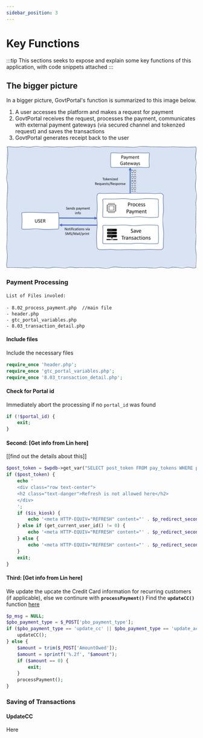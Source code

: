 ```yaml
---
sidebar_position: 3
---
```


# Key Functions

:::tip
This sections seeks to expose and explain some key functions of this application, with code snippets attached
:::

## The bigger picture

In a bigger picture, GovtPortal's function is summarized to this image below.

 <ol>

 <li>
A user accesses the platform and makes a request for payment
 </li>
 <li>
GovtPortal  receives the request, processes the payment, communicates with external payment gateways (via secured channel and tokenzed request) and saves the transactions
 </li>
 <li>
GovtPortal generates receipt back to the user
 </li>

</ol>

![](../../static/img/biggerPicture.png)

### Payment Processing

```
List of Files involed:

- 8.02_process_payment.php  //main file
- header.php
- gtc_portal_variables.php
- 8.03_transaction_detail.php
```

#### Include files

Include the necessary files

```php
require_once 'header.php';
require_once 'gtc_portal_variables.php';
require_once '8.03_transaction_detail.php';
```

#### Check for Portal id

Immediately abort the processing if no `portal_id` was found

```php
if (!$portal_id) {
    exit;
}
```

#### Second: [Get info from Lin here]

[[find out the details about this]]

```php
$post_token = $wpdb->get_var("SELECT post_token FROM pay_tokens WHERE post_token = '" . trim($_POST['uniq_token']) . "'");
if ($post_token) {
    echo '
    <div class="row text-center">
    <h2 class="text-danger">Refresh is not allowed here</h2>
    </div>
    ';
    if ($is_kiosk) {
        echo '<meta HTTP-EQUIV="REFRESH" content="' . $p_redirect_second . '; url=' . home_url('/kiosk-home/') . '">';
    } else if (get_current_user_id() != 0) {
        echo '<meta HTTP-EQUIV="REFRESH" content="' . $p_redirect_second . '; url=' . home_url('/home-main/') . '">';
    } else {
        echo '<meta HTTP-EQUIV="REFRESH" content="' . $p_redirect_second . '; url=' . home_url('/?is_qrcode') . '">';
    }
    exit;
}
```

#### Third: [Get info from Lin here]

We update the upcate the Credit Card information for recurring customers (if applicable), else we continure with **`processPayment()`**
Find the **`updateCC()`** function [here](#updatecc)

```php
$p_msg = NULL;
$pbo_payment_type = $_POST['pbo_payment_type'];
if ($pbo_payment_type == 'update_cc' || $pbo_payment_type == 'update_ach') {
    updateCC();
} else {
    $amount = trim($_POST['AmountOwed']);
    $amount = sprintf('%.2f', "$amount");
    if ($amount == 0) {
        exit;
    }
    processPayment();
}
```

### Saving of Transactions

#### UpdateCC

Here
